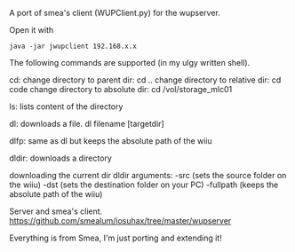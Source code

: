 A port of smea's client (WUPClient.py) for the wupserver.

Open it with
```
java -jar jwupclient 192.168.x.x
```

The following commands are supported (in my ulgy written shell).

cd:
change directory to parent dir:
cd .. 
change directory to relative dir:
cd code
change directory to absolute dir:
cd /vol/storage_mlc01

ls:
lists content of the directory

dl:
downloads a file.
dl filename [targetdir]

dlfp:
same as dl but keeps the absolute path of the wiiu

dldir:
downloads a directory

downloading the current dir
dldir 
arguments:
-src <source folder on wiiu> (sets the source folder on the wiiu)
-dst <destination folder on wiiu> (sets the destination folder on your PC)
-fullpath (keeps the absolute path of the wiiu)

Server and smea's client.
https://github.com/smealum/iosuhax/tree/master/wupserver

Everything is from Smea, I'm just porting and extending it!